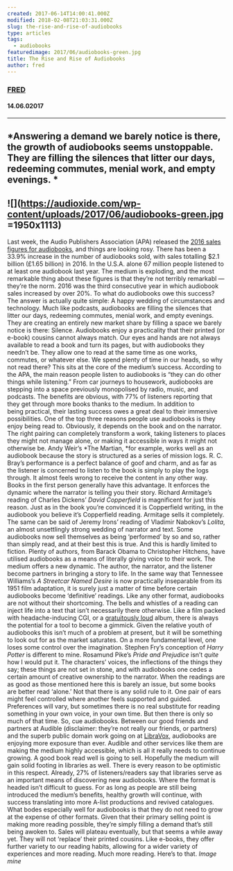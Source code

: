 ```yaml
---
created: 2017-06-14T14:00:41.000Z
modified: 2018-02-08T21:03:31.000Z
slug: the-rise-and-rise-of-audiobooks
type: articles
tags:
  - audiobooks
featuredimage: 2017/06/audiobooks-green.jpg
title: The Rise and Rise of Audiobooks
author: fred
---
```

### [FRED](<https://www.youtube.com/watch?v=9lWKt4vxOdg>)
#### 14\.06.02017
------
*Answering a demand we barely notice is there, the growth of audiobooks seems unstoppable. They are filling the silences that litter our days, redeeming commutes, menial work, and empty evenings. *
------

![](<https://audioxide.com/wp-content/uploads/2017/06/audiobooks-green.jpg> =1950x1113)
------
Last week, the Audio Publishers Association (APA) released the [2016 sales figures for audiobooks](<https://www.audiopub.org/uploads/pdf/APAC2017PR_final.pdf>), and things are looking rosy. There has been a 33.9% increase in the number of audiobooks sold, with sales totalling $2.1 billion (£1.65 billion) in 2016. In the U.S.A. alone 67 million people listened to at least one audiobook last year. The medium is exploding, and the most remarkable thing about these figures is that they’re not terribly remarkabl — they’re the norm. 2016 was the third consecutive year in which audiobook sales increased by over 20%.
To what do audiobooks owe this success? The answer is actually quite simple: A happy wedding of circumstances and technology. Much like podcasts, audiobooks are filling the silences that litter our days, redeeming commutes, menial work, and empty evenings. They are creating an entirely new market share by filling a space we barely notice is there: Silence.
Audiobooks enjoy a practicality that their printed (or e-book) cousins cannot always match. Our eyes and hands are not always available to read a book and turn its pages, but with audiobooks they needn’t be. They allow one to read at the same time as one works, commutes, or whatever else. We spend plenty of time in our heads, so why not read there? This sits at the core of the medium’s success. According to the APA, the main reason people listen to audiobooks is “they can do other things while listening.” From car journeys to housework, audiobooks are stepping into a space previously monopolised by radio, music, and podcasts. The benefits are obvious, with 77% of listeners reporting that they get through more books thanks to the medium.
In addition to being practical, their lasting success owes a great deal to their immersive possibilities. One of the top three reasons people use audiobooks is they enjoy being read to. Obviously, it depends on the book and on the narrator. The right pairing can completely transform a work, taking listeners to places they might not manage alone, or making it accessible in ways it might not otherwise be. Andy Weir’s *The Martian, *for example, works well as an audiobook because the story is structured as a series of mission logs. R. C. Bray’s performance is a perfect balance of goof and charm, and as far as the listener is concerned to listen to the book is simply to play the logs through. It almost feels wrong to receive the content in any other way.
Books in the first person generally have this advantage. It enforces the dynamic where the narrator is telling you their story. Richard Armitage’s reading of Charles Dickens’ *David Copperfield* is magnificent for just this reason. Just as in the book you’re convinced it is Copperfield writing, in the audiobook you believe it’s Copperfield reading. Armitage sells it completely. The same can be said of Jeremy Irons’ reading of Vladimir Nabokov’s *Lolita*, an almost unsettlingly strong wedding of narrator and text. Some audiobooks now sell themselves as being ‘performed’ by so and so, rather than simply read, and at their best this is true. And this is hardly limited to fiction. Plenty of authors, from Barack Obama to Christopher Hitchens, have utilised audiobooks as a means of literally giving voice to their work.
The medium offers a new dynamic. The author, the narrator, and the listener become partners in bringing a story to life. In the same way that Tennessee Williams’s *A Streetcar Named Desire* is now practically inseparable from its 1951 film adaptation, it is surely just a matter of time before certain audiobooks become ‘definitive’ readings.
Like any other format, audiobooks are not without their shortcoming. The bells and whistles of a reading can inject life into a text that isn’t necessarily there otherwise. Like a film packed with headache-inducing CGI, or a [gratuitously loud](<http://www.soundonsound.com/sound-advice/dynamic-range-loudness-war>) album, there is always the potential for a tool to become a gimmick. Given the relative youth of audiobooks this isn’t much of a problem at present, but it will be something to look out for as the market saturates.
On a more fundamental level, one loses some control over the imagination. Stephen Fry’s conception of *Harry Potter* is different to mine. Rosamund Pike’s *Pride and Prejudice* isn’t *quite* how I would put it. The characters’ voices, the inflections of the things they say; these things are not set in stone, and with audiobooks one cedes a certain amount of creative ownership to the narrator. When the readings are as good as those mentioned here this is barely an issue, but some books are better read ‘alone.’ Not that there is any solid rule to it. One pair of ears might feel controlled where another feels supported and guided. Preferences will vary, but sometimes there is no real substitute for reading something in your own voice, in your own time. But then there is only so much of that time. So, cue audiobooks.
Between our good friends and partners at Audible (disclaimer: they’re not really our friends, or partners) and the superb public domain work going on at [LibraVox](<http://librivox.bookdesign.biz/>), audiobooks are enjoying more exposure than ever. Audible and other services like them are making the medium highly accessible, which is all it really needs to continue growing. A good book read well is going to sell. Hopefully the medium will gain solid footing in libraries as well. There is every reason to be optimistic in this respect. Already, 27% of listeners/readers say that libraries serve as an important means of discovering new audiobooks.
Where the format is headed isn’t difficult to guess. For as long as people are still being introduced the medium’s benefits, healthy growth will continue, with success translating into more A-list productions and revived catalogues. What bodes especially well for audiobooks is that they do not need to grow at the expense of other formats. Given that their primary selling point is making more reading possible, they’re simply filling a demand that’s still being awoken to. Sales will plateau eventually, but that seems a while away yet. They will not ‘replace’ their printed cousins. Like e-books, they offer further variety to our reading habits, allowing for a wider variety of experiences and more reading. Much more reading. Here’s to that.
*Image mine*